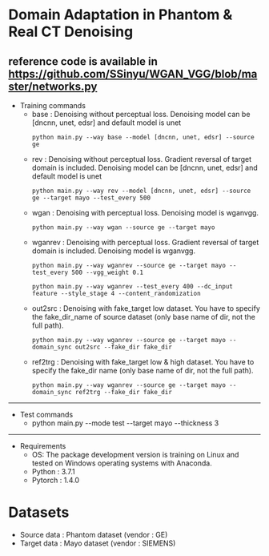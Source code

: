 Domain Adaptation in Phantom & Real CT Denoising  
===============
reference code is available in https://github.com/SSinyu/WGAN_VGG/blob/master/networks.py
---------------
* Training commands
    * base : Denoising without perceptual loss. Denoising model can be [dncnn, unet, edsr] and default model is unet
        ```
        python main.py --way base --model [dncnn, unet, edsr] --source ge 
        ```
    * rev : Denoising without perceptual loss. Gradient reversal of target domain is included. Denoising model can be [dncnn, unet, edsr] and default model is unet
        ```
        python main.py --way rev --model [dncnn, unet, edsr] --source ge --target mayo --test_every 500
        ```
    * wgan : Denoising with perceptual loss. Denoising model is wganvgg.
        ```
        python main.py --way wgan --source ge --target mayo 
        ```
    * wganrev : Denoising with perceptual loss. Gradient reversal of target domain is included. Denoising model is wganvgg.
        ```
        python main.py --way wganrev --source ge --target mayo --test_every 500 --vgg_weight 0.1
        ```
        ```
        python main.py --way wganrev --test_every 400 --dc_input feature --style_stage 4 --content_randomization
        ```
    * out2src : Denoising with fake_target low dataset. You have to specify the fake_dir_name of source dataset (only base name of dir, not the full path).
        ```
        python main.py --way wganrev --source ge --target mayo --domain_sync out2src --fake_dir fake_dir
        ```
    * ref2trg : Denoising with fake_target low & high dataset. You have to specify the fake_dir name (only base name of dir, not the full path).
        ```
        python main.py --way wganrev --source ge --target mayo --domain_sync ref2trg --fake_dir fake_dir
        ```
---------------
* Test commands
    * python main.py --mode test --target mayo --thickness 3

---------------
* Requirements
    * OS: The package development version is training on Linux and tested on Windows operating systems with Anaconda.
    * Python : 3.7.1
    * Pytorch : 1.4.0



Datasets
===============
* Source data : Phantom dataset (vendor : GE)
* Target data : Mayo dataset (vendor : SIEMENS)